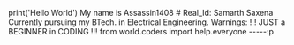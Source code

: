 print('Hello World')
My name is Assassin1408  # Real_Id: Samarth Saxena
Currently pursuing my BTech. in Electrical Engineering.
Warnings:  !!! JUST a BEGINNER in CODING !!!
from world.coders import help.everyone -----:p
